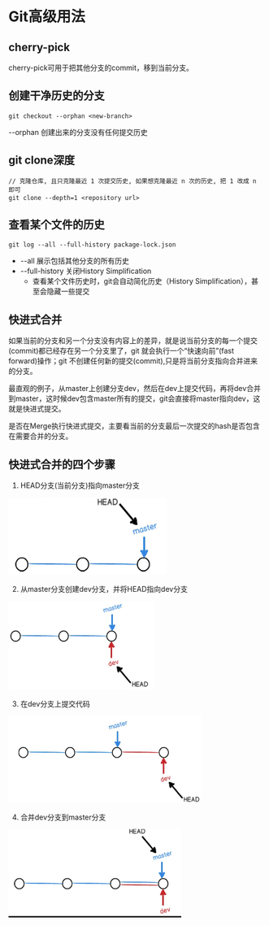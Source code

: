 # Git高级用法

## cherry-pick
cherry-pick可用于把其他分支的commit，移到当前分支。


## 创建干净历史的分支
```shell script
git checkout --orphan <new-branch>
```
--orphan 创建出来的分支没有任何提交历史

## git clone深度
```shell script
// 克隆仓库, 且只克隆最近 1 次提交历史, 如果想克隆最近 n 次的历史, 把 1 改成 n 即可
git clone --depth=1 <repository url>
```

## 查看某个文件的历史
```shell script
git log --all --full-history package-lock.json
```
* --all 展示包括其他分支的所有历史
* --full-history 关闭History Simplification
  * 查看某个文件历史时，git会自动简化历史（History Simplification），甚至会隐藏一些提交

## 快进式合并
  如果当前的分支和另一个分支没有内容上的差异，就是说当前分支的每一个提交(commit)都已经存在另一个分支里了，git 就会执行一个“快速向前”(fast forward)操作；git 不创建任何新的提交(commit),只是将当前分支指向合并进来的分支。

  最直观的例子，从master上创建分支dev，然后在dev上提交代码，再将dev合并到master，这时候dev包含master所有的提交，git会直接将master指向dev，这就是快进式提交。

  是否在Merge执行快进式提交，主要看当前的分支最后一次提交的hash是否包含在需要合并的分支。

## 快进式合并的四个步骤
  1. HEAD分支(当前分支)指向master分支

  ![1]

  2. 从master分支创建dev分支，并将HEAD指向dev分支

  ![2]

  3. 在dev分支上提交代码

  ![3]

  4. 合并dev分支到master分支

  ![4]



[1]:img/1.png
[2]:img/2.png
[3]:img/3.png
[4]:img/4.png



